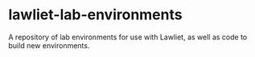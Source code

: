# lawliet-lab-environments
A repository of lab environments for use with Lawliet, as well as code to build new environments.
